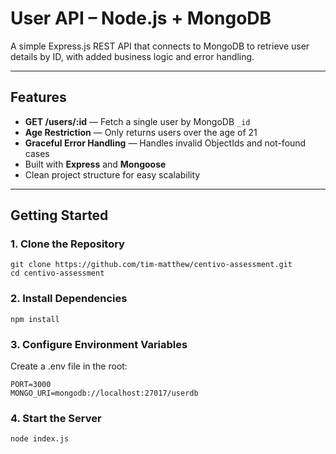 # User API – Node.js + MongoDB

A simple Express.js REST API that connects to MongoDB to retrieve user details by ID, with added business logic and error handling.

---

##  Features

- **GET /users/:id** — Fetch a single user by MongoDB `_id`
- **Age Restriction** — Only returns users over the age of 21
- **Graceful Error Handling** — Handles invalid ObjectIds and not-found cases
- Built with **Express** and **Mongoose**
- Clean project structure for easy scalability

---

## Getting Started

### 1. Clone the Repository

```
git clone https://github.com/tim-matthew/centivo-assessment.git
cd centivo-assessment
```

### 2. Install Dependencies

```
npm install
```

### 3. Configure Environment Variables
Create a .env file in the root:

```
PORT=3000
MONGO_URI=mongodb://localhost:27017/userdb
```
### 4. Start the Server

```
node index.js
```